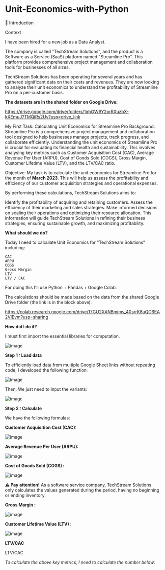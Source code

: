 # Unit-Economics-with-Python

📜 Introduction

Context

I have been hired for a new job as a Data Analyst.

The company is called "TechStream Solutions", and the product is a Software as a Service (SaaS) platform named "Streamline Pro". This platform provides comprehensive project management and collaboration tools for businesses of all sizes.

TechStream Solutions has been operating for several years and has gathered significant data on their costs and revenues. They are now looking to analyze their unit economics to understand the profitability of Streamline Pro on a per-customer basis.

**The datasets are in the shared folder on Google Drive:**

https://drive.google.com/drive/folders/1qhOW9Y2orRXuzbX-kXEmuJ7TMQiRs2Uv?usp=drive_link

My First Task: Calculating Unit Economics for Streamline Pro
Background: Streamline Pro is a comprehensive project management and collaboration tool designed to help businesses manage projects, track progress, and collaborate efficiently. Understanding the unit economics of Streamline Pro is crucial for evaluating its financial health and sustainability. This involves analysing key metrics such as Customer Acquisition Cost (CAC), Average Revenue Per User (ARPU), Cost of Goods Sold (COGS), Gross Margin, Customer Lifetime Value (LTV), and the LTV/CAC ratio.

Objective: My task is to calculate the unit economics for Streamline Pro for the month of **March 2023**. This will help us assess the profitability and efficiency of our customer acquisition strategies and operational expenses.

By performing these calculations, TechStream Solutions aims to:

Identify the profitability of acquiring and retaining customers.
Assess the efficiency of their marketing and sales strategies.
Make informed decisions on scaling their operations and optimizing their resource allocation.
This information will guide TechStream Solutions in refining their business strategies, ensuring sustainable growth, and maximizing profitability.

**What should we do?**

Today I need to calculate Unit Economics for "TechStream Solutions" including:

    CAC
    ARPU
    COGS
    Gross Margin
    LTV
    LTV / CAC
For doing this I'll use Python + Pandas + Google Colab.

The calculations should be made based on the data from the shared Google Drive folder (the link is in the block above).

https://colab.research.google.com/drive/17GU2XANBmjmv_40srrK8uQC6EA2VlEvm?usp=sharing

**How did I do it?**

I must first import the essential libraries for computation.

![image](https://github.com/user-attachments/assets/ac5cce44-87ba-42b0-a263-19204d285523)

**Step 1 : Load data**

To efficiently load data from multiple Google Sheet links without repeating code, I developed the following function:

![image](https://github.com/user-attachments/assets/445eb046-13ac-476b-a82a-3bbddc097b8a)

Then, We just need to input the variants:

![image](https://github.com/user-attachments/assets/7780ce03-4856-45cd-857e-b243ee749576)

**Step 2 : Calculate**

We have the following formulas:

**Customer Acquisition Cost (CAC):**

![image](https://github.com/user-attachments/assets/bce016be-4dfb-4448-bc5d-03d9f6dc75b5)

**Average Revenue Per User (ARPU):**

![image](https://github.com/user-attachments/assets/cbcb2a20-673a-4622-b051-6190fa1e02b5)

**Cost of Goods Sold (COGS) :**

![image](https://github.com/user-attachments/assets/202f4d98-d25f-4e1a-a8a8-be093ae1d49e)

**⚠️ Pay attention!** As a software service company, TechStream Solutions only calculates the values generated during the period, having no beginning or ending inventory.

**Gross Margin :**

![image](https://github.com/user-attachments/assets/98c60433-fad0-4c88-a144-fbd0fb711cd1)

**Customer Lifetime Value (LTV) :**

![image](https://github.com/user-attachments/assets/4092434d-0c73-4cc1-b305-f23721d94144)

**LTV/CAC**

LTV/CAC

*To calculate the above key metrics, I need to calculate the number below:*








